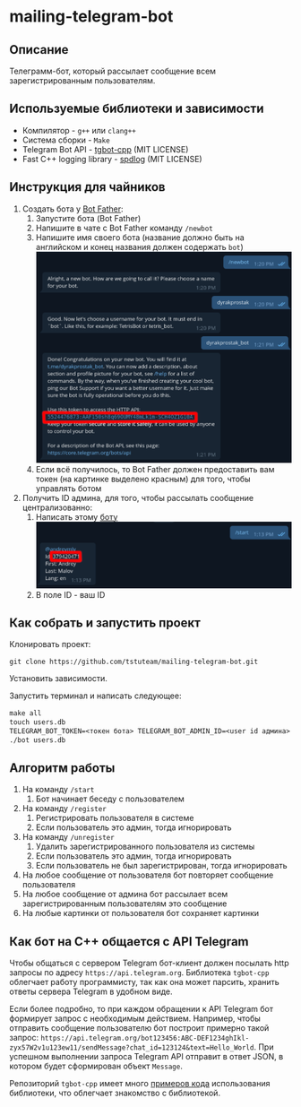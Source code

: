 # mailing-telegram-bot

## Описание

Телеграмм-бот, который рассылает сообщение всем зарегистрированным пользователям.

## Используемые библиотеки и зависимости

- Компилятор - `g++` или `clang++`
- Система сборки - `Make`
- Telegram Bot API - [tgbot-cpp](https://github.com/reo7sp/tgbot-cpp) (MIT LICENSE)
- Fast C++ logging library - [spdlog](https://github.com/gabime/spdlog) (MIT LICENSE)

## Инструкция для чайников

1. Создать бота у [Bot Father](https://t.me/BotFather):
   1. Запустите бота (Bot Father)
   2. Напишите в чате с Bot Father команду `/newbot`
   3. Напишите имя своего бота (название должно быть на английском и конец названия должен содержать `bot`) ![Пример создания бота](images/bot_creation.png)
   4. Если всё получилось, то Bot Father должен предоставить вам токен (на картинке выделено красным) для того, чтобы управлять ботом
2. Получить ID админа, для того, чтобы рассылать сообщение централизованно:
   1. Написать этому [боту](https://t.me/userinfobot) ![Получение ID](images/admin_id.png)
   2. В поле ID - ваш ID

## Как собрать и запустить проект

Клонировать проект:

```console
git clone https://github.com/tstuteam/mailing-telegram-bot.git
```

Установить зависимости.

Запустить терминал и написать следующее:

```console
make all
touch users.db
TELEGRAM_BOT_TOKEN=<токен бота> TELEGRAM_BOT_ADMIN_ID=<user id админа> ./bot users.db
```

## Алгоритм работы

1. На команду `/start`
   1. Бот начинает беседу с пользователем
2. На команду `/register`
   1. Регистрировать пользователя в системе
   2. Если пользователь это админ, тогда игнорировать
3. На команду `/unregister`
   1. Удалить зарегистрированного пользователя из системы
   2. Если пользователь это админ, тогда игнорировать
   3. Если пользователь не был зарегистрирован, тогда игнорировать
4. На любое сообщение от пользователя бот повторяет сообщение пользователя
5. На любое сообщение от админа бот рассылает всем зарегистрированным пользователям это сообщение
6. На любые картинки от пользователя бот сохраняет картинки

## Как бот на C++ общается с API Telegram

Чтобы общаться с сервером Telegram бот-клиент должен посылать http запросы по адресу `https://api.telegram.org`.
Библиотека `tgbot-cpp` облегчает работу программисту, так как она может парсить, хранить ответы сервера Telegram в удобном виде.

Если более подробно, то при каждом обращении к API Telegram бот формирует запрос с необходимым действием.
Например, чтобы отправить сообщение пользователю бот построит примерно такой запрос: `https://api.telegram.org/bot123456:ABC-DEF1234ghIkl-zyx57W2v1u123ew11/sendMessage?chat_id=123124&text=Hello_World`.
При успешном выполнении запроса Telegram API отправит в ответ JSON, в котором будет сформирован объект `Message`.

Репозиторий `tgbot-cpp` имеет много [примеров кода](https://github.com/reo7sp/tgbot-cpp/tree/master/samples) использования библиотеки, что облегчает знакомство с библиотекой.
